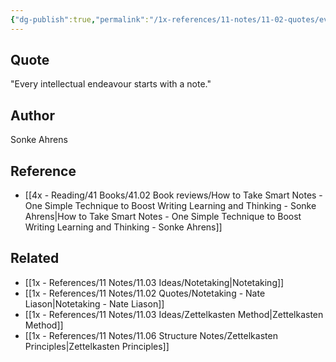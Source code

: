 ```yaml
---
{"dg-publish":true,"permalink":"/1x-references/11-notes/11-02-quotes/every-intellectual-endeavour-starts-with-a-note-sonke-ahrens/","title":"Every intellectual endeavour starts with a note - Sonke Ahrens","dgShowBacklinks":false}
---
```



## Quote
"Every intellectual endeavour starts with a note."

## Author
Sonke Ahrens

## Reference
- [[4x - Reading/41 Books/41.02 Book reviews/How to Take Smart Notes - One Simple Technique to Boost Writing Learning and Thinking - Sonke Ahrens\|How to Take Smart Notes - One Simple Technique to Boost Writing Learning and Thinking - Sonke Ahrens]]

## Related
- [[1x - References/11 Notes/11.03 Ideas/Notetaking\|Notetaking]]
- [[1x - References/11 Notes/11.02 Quotes/Notetaking - Nate Liason\|Notetaking - Nate Liason]]
- [[1x - References/11 Notes/11.03 Ideas/Zettelkasten Method\|Zettelkasten Method]]
- [[1x - References/11 Notes/11.06 Structure Notes/Zettelkasten Principles\|Zettelkasten Principles]]